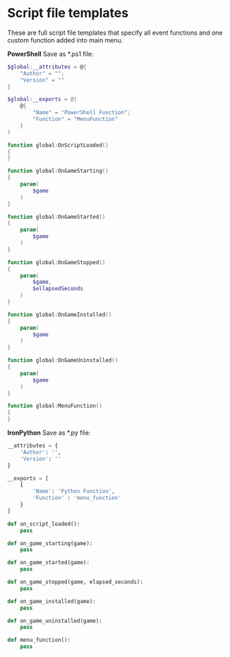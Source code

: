Script file templates
=====================

These are full script file templates that specify all event functions and one custom function added into main menu.

**PowerShell** Save as *.ps1 file:
```powershell
$global:__attributes = @{
    "Author" = "";
    "Version" = ""
}

$global:__exports = @(
    @{
        "Name" = "PowerShell Function";
        "Function" = "MenuFunction"
    }
)

function global:OnScriptLoaded()
{
}

function global:OnGameStarting()
{
    param(
        $game
    )
}

function global:OnGameStarted()
{
    param(
        $game
    )
}

function global:OnGameStopped()
{
    param(
        $game,
        $ellapsedSeconds
    )
}

function global:OnGameInstalled()
{
    param(
        $game
    )     
}

function global:OnGameUninstalled()
{
    param(
        $game
    )    
}

function global:MenuFunction()
{
}
```

**IronPython** Save as *.py file:
```python
__attributes = {
    'Author': '',
    'Version': ''
}

__exports = [
    {
        'Name': 'Python Function',
        'Function' : 'menu_function'
    }
]

def on_script_loaded():
    pass

def on_game_starting(game):
    pass

def on_game_started(game):
    pass

def on_game_stopped(game, elapsed_seconds):
    pass

def on_game_installed(game):
    pass

def on_game_uninstalled(game):
    pass

def menu_function():
    pass
```
